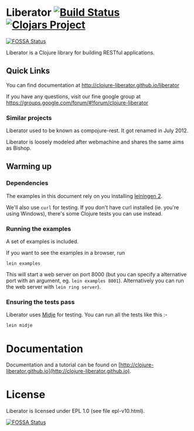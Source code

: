 # Liberator [![Build Status](https://travis-ci.org/clojure-liberator/liberator.svg?branch=master)](https://travis-ci.org/clojure-liberator/liberator) [![Clojars Project](http://clojars.org/liberator/latest-version.svg)](http://clojars.org/liberator)
[![FOSSA Status](https://app.fossa.io/api/projects/git%2Bgithub.com%2Fclojure-liberator%2Fliberator.svg?type=shield)](https://app.fossa.io/projects/git%2Bgithub.com%2Fclojure-liberator%2Fliberator?ref=badge_shield)

Liberator is a Clojure library for building RESTful applications.

## Quick Links

You can find documentation at http://clojure-liberator.github.io/liberator

If you have any questions, visit our fine google group at https://groups.google.com/forum/#!forum/clojure-liberator

### Similar projects

Liberator used to be known as compojure-rest. It got renamed in July 2012.

Liberator is loosely modeled after webmachine and shares the same aims as Bishop.

## Warming up

### Dependencies

The examples in this document rely on you installing [leiningen 2](http://leiningen.org).

We'll also use ```curl``` for testing. If you don't have curl installed (ie. you're using Windows), there's some Clojure tests you can use instead.

### Running the examples

A set of examples is included.

If you want to see the examples in a browser, run

    lein examples

This will start a web server on port 8000 (but you can specify a alternative port with an argument, eg. ```lein examples 8001```). Alternatively you can run the web server with ```lein ring server```).

### Ensuring the tests pass

Liberator uses [Midje](https://github.com/marick/Midje/) for testing. You can run all the tests like this :-

    lein midje

# Documentation

Documentation and a tutorial can be found on [http://clojure-liberator.github.io](http://clojure-liberator.github.io).

# License

Liberator is licensed under EPL 1.0 (see file epl-v10.html).


[![FOSSA Status](https://app.fossa.io/api/projects/git%2Bgithub.com%2Fclojure-liberator%2Fliberator.svg?type=large)](https://app.fossa.io/projects/git%2Bgithub.com%2Fclojure-liberator%2Fliberator?ref=badge_large)